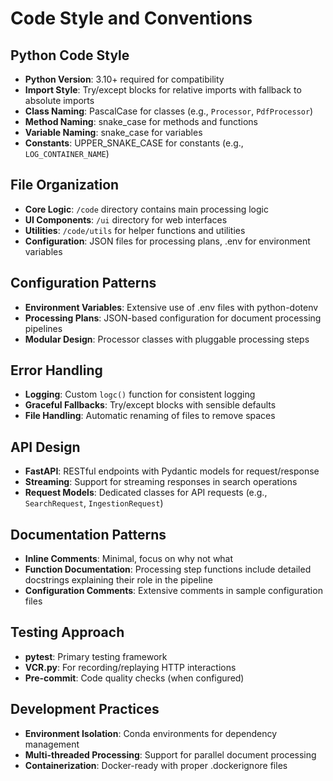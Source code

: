 # Code Style and Conventions

## Python Code Style
- **Python Version**: 3.10+ required for compatibility
- **Import Style**: Try/except blocks for relative imports with fallback to absolute imports
- **Class Naming**: PascalCase for classes (e.g., `Processor`, `PdfProcessor`)  
- **Method Naming**: snake_case for methods and functions
- **Variable Naming**: snake_case for variables
- **Constants**: UPPER_SNAKE_CASE for constants (e.g., `LOG_CONTAINER_NAME`)

## File Organization
- **Core Logic**: `/code` directory contains main processing logic
- **UI Components**: `/ui` directory for web interfaces
- **Utilities**: `/code/utils` for helper functions and utilities
- **Configuration**: JSON files for processing plans, .env for environment variables

## Configuration Patterns
- **Environment Variables**: Extensive use of .env files with python-dotenv
- **Processing Plans**: JSON-based configuration for document processing pipelines
- **Modular Design**: Processor classes with pluggable processing steps

## Error Handling
- **Logging**: Custom `logc()` function for consistent logging
- **Graceful Fallbacks**: Try/except blocks with sensible defaults
- **File Handling**: Automatic renaming of files to remove spaces

## API Design
- **FastAPI**: RESTful endpoints with Pydantic models for request/response
- **Streaming**: Support for streaming responses in search operations
- **Request Models**: Dedicated classes for API requests (e.g., `SearchRequest`, `IngestionRequest`)

## Documentation Patterns
- **Inline Comments**: Minimal, focus on why not what
- **Function Documentation**: Processing step functions include detailed docstrings explaining their role in the pipeline
- **Configuration Comments**: Extensive comments in sample configuration files

## Testing Approach
- **pytest**: Primary testing framework
- **VCR.py**: For recording/replaying HTTP interactions
- **Pre-commit**: Code quality checks (when configured)

## Development Practices
- **Environment Isolation**: Conda environments for dependency management
- **Multi-threaded Processing**: Support for parallel document processing
- **Containerization**: Docker-ready with proper .dockerignore files